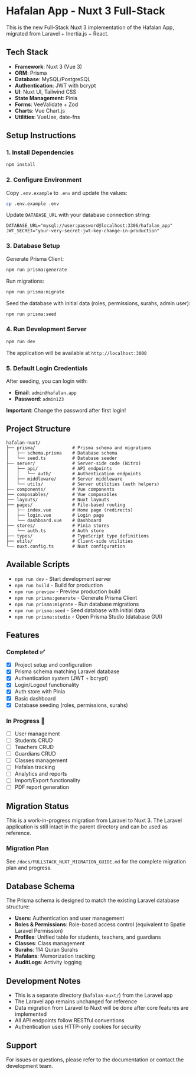 # Hafalan App - Nuxt 3 Full-Stack

This is the new Full-Stack Nuxt 3 implementation of the Hafalan App, migrated from Laravel + Inertia.js + React.

## Tech Stack

- **Framework**: Nuxt 3 (Vue 3)
- **ORM**: Prisma
- **Database**: MySQL/PostgreSQL
- **Authentication**: JWT with bcrypt
- **UI**: Nuxt UI, Tailwind CSS
- **State Management**: Pinia
- **Forms**: VeeValidate + Zod
- **Charts**: Vue Chart.js
- **Utilities**: VueUse, date-fns

## Setup Instructions

### 1. Install Dependencies

```bash
npm install
```

### 2. Configure Environment

Copy `.env.example` to `.env` and update the values:

```bash
cp .env.example .env
```

Update `DATABASE_URL` with your database connection string:

```env
DATABASE_URL="mysql://user:password@localhost:3306/hafalan_app"
JWT_SECRET="your-very-secret-jwt-key-change-in-production"
```

### 3. Database Setup

Generate Prisma Client:

```bash
npm run prisma:generate
```

Run migrations:

```bash
npm run prisma:migrate
```

Seed the database with initial data (roles, permissions, surahs, admin user):

```bash
npm run prisma:seed
```

### 4. Run Development Server

```bash
npm run dev
```

The application will be available at `http://localhost:3000`

### 5. Default Login Credentials

After seeding, you can login with:

- **Email**: `admin@hafalan.app`
- **Password**: `admin123`

**Important**: Change the password after first login!

## Project Structure

```
hafalan-nuxt/
├── prisma/              # Prisma schema and migrations
│   ├── schema.prisma    # Database schema
│   └── seed.ts          # Database seeder
├── server/              # Server-side code (Nitro)
│   ├── api/             # API endpoints
│   │   └── auth/        # Authentication endpoints
│   ├── middleware/      # Server middleware
│   └── utils/           # Server utilities (auth helpers)
├── components/          # Vue components
├── composables/         # Vue composables
├── layouts/             # Nuxt layouts
├── pages/               # File-based routing
│   ├── index.vue        # Home page (redirects)
│   ├── login.vue        # Login page
│   └── dashboard.vue    # Dashboard
├── stores/              # Pinia stores
│   └── auth.ts          # Auth store
├── types/               # TypeScript type definitions
├── utils/               # Client-side utilities
└── nuxt.config.ts       # Nuxt configuration
```

## Available Scripts

- `npm run dev` - Start development server
- `npm run build` - Build for production
- `npm run preview` - Preview production build
- `npm run prisma:generate` - Generate Prisma Client
- `npm run prisma:migrate` - Run database migrations
- `npm run prisma:seed` - Seed database with initial data
- `npm run prisma:studio` - Open Prisma Studio (database GUI)

## Features

### Completed ✅

- [x] Project setup and configuration
- [x] Prisma schema matching Laravel database
- [x] Authentication system (JWT + bcrypt)
- [x] Login/Logout functionality
- [x] Auth store with Pinia
- [x] Basic dashboard
- [x] Database seeding (roles, permissions, surahs)

### In Progress 🚧

- [ ] User management
- [ ] Students CRUD
- [ ] Teachers CRUD
- [ ] Guardians CRUD
- [ ] Classes management
- [ ] Hafalan tracking
- [ ] Analytics and reports
- [ ] Import/Export functionality
- [ ] PDF report generation

## Migration Status

This is a work-in-progress migration from Laravel to Nuxt 3. The Laravel application is still intact in the parent directory and can be used as reference.

### Migration Plan

See `/docs/FULLSTACK_NUXT_MIGRATION_GUIDE.md` for the complete migration plan and progress.

## Database Schema

The Prisma schema is designed to match the existing Laravel database structure:

- **Users**: Authentication and user management
- **Roles & Permissions**: Role-based access control (equivalent to Spatie Laravel Permission)
- **Profiles**: Unified table for students, teachers, and guardians
- **Classes**: Class management
- **Surahs**: 114 Quran Surahs
- **Hafalans**: Memorization tracking
- **AuditLogs**: Activity logging

## Development Notes

- This is a separate directory (`hafalan-nuxt/`) from the Laravel app
- The Laravel app remains unchanged for reference
- Data migration from Laravel to Nuxt will be done after core features are implemented
- All API endpoints follow RESTful conventions
- Authentication uses HTTP-only cookies for security

## Support

For issues or questions, please refer to the documentation or contact the development team.

